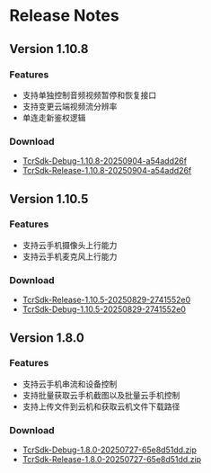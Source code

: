 # Release Notes

## Version 1.10.8
### Features
- 支持单独控制音频视频暂停和恢复接口
- 支持变更云端视频流分辨率
- 单连走新鉴权逻辑

### Download
- [TcrSdk-Debug-1.10.8-20250904-a54add26f](https://tcrsdk.tencent-cloud.com/CloudDeviceWinSDK/sdk/TcrSdk-Debug-1.10.8-20250904-a54add26f.zip)
- [TcrSdk-Release-1.10.8-20250904-a54add26f](https://tcrsdk.tencent-cloud.com/CloudDeviceWinSDK/sdk/TcrSdk-Release-1.10.8-20250904-a54add26f.zip)

## Version 1.10.5
### Features
- 支持云手机摄像头上行能力
- 支持云手机麦克风上行能力

### Download
- [TcrSdk-Release-1.10.5-20250829-2741552e0](https://cg-sdk-1258344699.cos-internal.ap-nanjing.tencentcos.cn/CloudDeviceWinSDK/sdk/TcrSdk-Release-1.10.5-20250829-2741552e0.zip)
- [TcrSdk-Debug-1.10.5-20250829-2741552e0](https://cg-sdk-1258344699.cos-internal.ap-nanjing.tencentcos.cn/CloudDeviceWinSDK/sdk/TcrSdk-Debug-1.10.5-20250829-2741552e0.zip)


## Version 1.8.0
### Features
- 支持云手机串流和设备控制
- 支持批量获取云手机截图以及批量云手机控制
- 支持上传文件到云机和获取云机文件下载路径

### Download
- [TcrSdk-Debug-1.8.0-20250727-65e8d51dd.zip](https://tcrsdk.tencent-cloud.com/CloudDeviceWinSDK/sdk/TcrSdk-Debug-1.8.0-20250727-65e8d51dd.zip)
- [TcrSdk-Release-1.8.0-20250727-65e8d51dd.zip](https://tcrsdk.tencent-cloud.com/CloudDeviceWinSDK/sdk/TcrSdk-Release-1.8.0-20250727-65e8d51dd.zip)